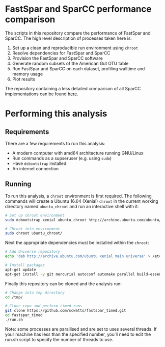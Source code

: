 # FastSpar and SparCC performance comparison
The scripts in this repository compare the performance of FastSpar and SparCC. The high level description of processes taken here is:
1. Set up a clean and reproducible run environment using `chroot`
2. Resolve dependencies for FastSpar and SparCC
3. Provision the FastSpar and SparCC software
4. Generate random subsets of the American Gut OTU table
5. Run FastSpar and SparCC on each dataset, profiling walltime and memory usage
6. Plot results

The repository containing a less detailed comparison of all SparCC implementations can be found [here](https://github.com/scwatts/sparcc_implementation_comparison).

# Performing this analysis
## Requirements
There are a few requirements to run this analysis:
* A modern computer with amd64 architecture running GNU/Linux
* Run commands as a supseruser (e.g. using `sudo`)
* Have `debootstrap` installed
* An internet connection

## Running
To run this analysis, a `chroot` environment is first required. The following commands will create a Ubuntu 16.04 (Xenial) `chroot` in the current working directory named `ubuntu_chroot` and run an interactive shell with it:
```bash
# Set up chroot environment
sudo debootstrap xenial ubuntu_chroot http://archive.ubuntu.com/ubuntu/

# Chroot into environment
sudo chroot ubuntu_chroot/
```

Next the appropriate dependencies must be installed within the `chroot`:
```bash
# Add Universe repository
echo 'deb http://archive.ubuntu.com/ubuntu xenial main universe' > /etc/apt/sources.list

# Install packages
apt-get update
apt-get install -y git mercurial autoconf automake parallel build-essential libarmadillo-dev libgsl-dev libopenblas-dev python-numpy python-pandas time wget ca-certificates --no-install-recommends
```

Finally this repository can be cloned and the analysis run:
```bash
# Change into tmp directory
cd /tmp/

# Clone repo and perform timed runs
git clone https://github.com/scwatts/fastspar_timed.git
cd fastspar_timed
./run.sh
```

Note: some processes are parallised and are set to uses several threads. If your machine has less than the specified number, you'll need to edit the run.sh script to specify the number of threads to use.
